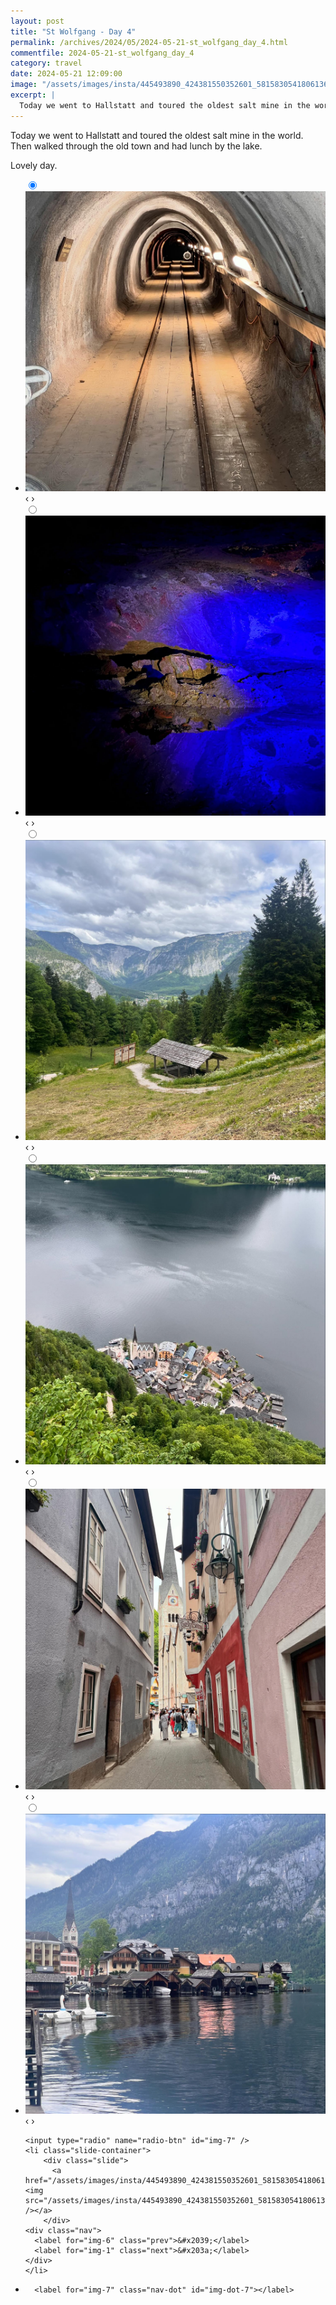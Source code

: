 ```yaml
---
layout: post
title: "St Wolfgang - Day 4"
permalink: /archives/2024/05/2024-05-21-st_wolfgang_day_4.html
commentfile: 2024-05-21-st_wolfgang_day_4
category: travel
date: 2024-05-21 12:09:00
image: "/assets/images/insta/445493890_424381550352601_5815830541806136089_n_18020959181184704.jpg"
excerpt: |
  Today we went to Hallstatt and toured the oldest salt mine in the world.
---
```


Today we went to Hallstatt and toured the oldest salt mine in the world. Then walked through the old town and had lunch by the lake.

Lovely day.

<ul class="slides">
    <input type="radio" name="radio-btn" id="img-1" checked="checked" />
    <li class="slide-container">
        <div class="slide">
          <a href="/assets/images/insta/445720317_1365627444109797_6332502699649279336_n_18210189274304448.jpg"><img src="/assets/images/insta/445720317_1365627444109797_6332502699649279336_n_18210189274304448.jpg" /></a>
        </div>
    <div class="nav">
      <label for="img-7" class="prev">&#x2039;</label>
      <label for="img-2" class="next">&#x203a;</label>
    </div>
    </li>
        <input type="radio" name="radio-btn" id="img-2"  />
    <li class="slide-container">
        <div class="slide">
          <a href="/assets/images/insta/445767945_815272330050556_6491361532677678187_n_18052699582563040.jpg"><img src="/assets/images/insta/445767945_815272330050556_6491361532677678187_n_18052699582563040.jpg" /></a>
        </div>
    <div class="nav">
      <label for="img-1" class="prev">&#x2039;</label>
      <label for="img-3" class="next">&#x203a;</label>
    </div>
    </li>
        <input type="radio" name="radio-btn" id="img-3"  />
    <li class="slide-container">
        <div class="slide">
          <a href="/assets/images/insta/445767832_457576373417757_7089711399034644833_n_18349869826104984.jpg"><img src="/assets/images/insta/445767832_457576373417757_7089711399034644833_n_18349869826104984.jpg" /></a>
        </div>
    <div class="nav">
      <label for="img-2" class="prev">&#x2039;</label>
      <label for="img-4" class="next">&#x203a;</label>
    </div>
    </li>
        <input type="radio" name="radio-btn" id="img-4"  />
    <li class="slide-container">
        <div class="slide">
          <a href="/assets/images/insta/446106252_1106391147097629_455083177464331550_n_18077288830482732.jpg"><img src="/assets/images/insta/446106252_1106391147097629_455083177464331550_n_18077288830482732.jpg" /></a>
        </div>
    <div class="nav">
      <label for="img-3" class="prev">&#x2039;</label>
      <label for="img-5" class="next">&#x203a;</label>
    </div>
    </li>
        <input type="radio" name="radio-btn" id="img-5"  />
    <li class="slide-container">
        <div class="slide">
          <a href="/assets/images/insta/445437485_2324029107796441_9195881291290588023_n_18017611436077219.jpg"><img src="/assets/images/insta/445437485_2324029107796441_9195881291290588023_n_18017611436077219.jpg" /></a>
        </div>
    <div class="nav">
      <label for="img-4" class="prev">&#x2039;</label>
      <label for="img-6" class="next">&#x203a;</label>
    </div>
    </li>
        <input type="radio" name="radio-btn" id="img-6"  />
    <li class="slide-container">
        <div class="slide">
          <a href="/assets/images/insta/443944162_3884769215101478_822976803286466746_n_17890389081018748.jpg"><img src="/assets/images/insta/443944162_3884769215101478_822976803286466746_n_17890389081018748.jpg" /></a>
        </div>
    <div class="nav">
      <label for="img-5" class="prev">&#x2039;</label>
      <label for="img-7" class="next">&#x203a;</label>
    </div>
    </li>
    
    <input type="radio" name="radio-btn" id="img-7" />
    <li class="slide-container">
        <div class="slide">
          <a href="/assets/images/insta/445493890_424381550352601_5815830541806136089_n_18020959181184704.jpg"><img src="/assets/images/insta/445493890_424381550352601_5815830541806136089_n_18020959181184704.jpg" /></a>
        </div>
    <div class="nav">
      <label for="img-6" class="prev">&#x2039;</label>
      <label for="img-1" class="next">&#x203a;</label>
    </div>
    </li>
			
<li class="nav-dots">
      <label for="img-1" class="nav-dot" id="img-dot-1"></label>
      <label for="img-2" class="nav-dot" id="img-dot-2"></label>
      <label for="img-3" class="nav-dot" id="img-dot-3"></label>
      <label for="img-4" class="nav-dot" id="img-dot-4"></label>
      <label for="img-5" class="nav-dot" id="img-dot-5"></label>
      <label for="img-6" class="nav-dot" id="img-dot-6"></label>

      <label for="img-7" class="nav-dot" id="img-dot-7"></label>

</li>
</ul>

